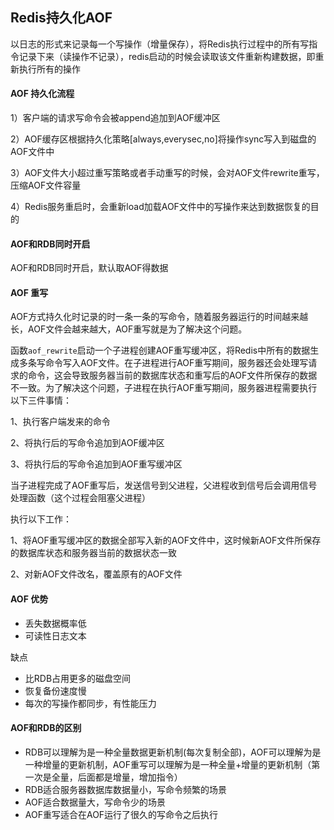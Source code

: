 ## Redis持久化AOF

以日志的形式来记录每一个写操作（增量保存），将Redis执行过程中的所有写指令记录下来（读操作不记录），redis启动的时候会读取该文件重新构建数据，即重新执行所有的操作



#### AOF 持久化流程

1）客户端的请求写命令会被append追加到AOF缓冲区

2）AOF缓存区根据持久化策略[always,everysec,no]将操作sync写入到磁盘的AOF文件中

3）AOF文件大小超过重写策略或者手动重写的时候，会对AOF文件rewrite重写，压缩AOF文件容量

4）Redis服务重启时，会重新load加载AOF文件中的写操作来达到数据恢复的目的

#### AOF和RDB同时开启

AOF和RDB同时开启，默认取AOF得数据

#### AOF 重写

AOF方式持久化时记录的时一条一条的写命令，随着服务器运行的时间越来越长，AOF文件会越来越大，AOF重写就是为了解决这个问题。

函数`aof_rewrite`启动一个子进程创建AOF重写缓冲区，将Redis中所有的数据生成多条写命令写入AOF文件。在子进程进行AOF重写期间，服务器还会处理写请求的命令，这会导致服务器当前的数据库状态和重写后的AOF文件所保存的数据不一致。为了解决这个问题，子进程在执行AOF重写期间，服务器进程需要执行以下三件事情：

1、执行客户端发来的命令

2、将执行后的写命令追加到AOF缓冲区

3、将执行后的写命令追加到AOF重写缓冲区

当子进程完成了AOF重写后，发送信号到父进程，父进程收到信号后会调用信号处理函数（这个过程会阻塞父进程）

执行以下工作：

1、将AOF重写缓冲区的数据全部写入新的AOF文件中，这时候新AOF文件所保存的数据库状态和服务器当前的数据状态一致

2、对新AOF文件改名，覆盖原有的AOF文件

#### AOF 优势

- 丢失数据概率低
- 可读性日志文本

缺点

- 比RDB占用更多的磁盘空间
- 恢复备份速度慢
- 每次的写操作都同步，有性能压力

#### AOF和RDB的区别

- RDB可以理解为是一种全量数据更新机制(每次复制全部)，AOF可以理解为是一种增量的更新机制，AOF重写可以理解为是一种全量+增量的更新机制（第一次是全量，后面都是增量，增加指令）
- RDB适合服务器数据库数据量小，写命令频繁的场景
- AOF适合数据量大，写命令少的场景
- AOF重写适合在AOF运行了很久的写命令之后执行